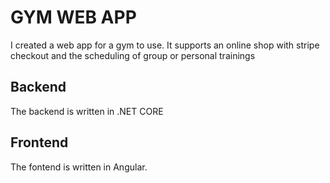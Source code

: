 # GYM WEB APP

I created a web app for a gym to use. It supports an online shop with stripe checkout and the scheduling of group or personal trainings

## Backend
The backend is written in .NET CORE
## Frontend
The fontend is written in Angular.
